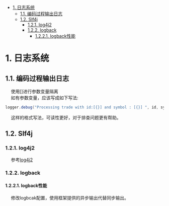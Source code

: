 
<!-- TOC -->

- [1. 日志系统](#1-日志系统)
    - [1.1. 编码过程输出日志](#11-编码过程输出日志)
    - [1.2. Slf4j](#12-slf4j)
        - [1.2.1. log4j2](#121-log4j2)
        - [1.2.2. logback](#122-logback)
            - [1.2.2.1. logback性能](#1221-logback性能)

<!-- /TOC -->

# 1. 日志系统

<!-- 

日志门面slf4j
https://mp.weixin.qq.com/s?__biz=Mzg3NzU5NTIwNg==&mid=2247488033&idx=1&sn=decbb336691a95825ef2abeda277c997&source=41#wechat_redirect
https://mp.weixin.qq.com/s?__biz=Mzg2MjEwMjI1Mg==&mid=2247490130&idx=3&sn=899dc48623a00ad1fb204a63958045b0&chksm=ce0dadd1f97a24c7a54c8ba4049e3f011e79eda09acf0a3481daa10be433ff6e5b36a0d24ff3&mpshare=1&scene=1&srcid=&sharer_sharetime=1572953697601&sharer_shareid=b256218ead787d58e0b58614a973d00d&key=f8a21a8df9909cbb19ae7eb4ea2a8e233043aacc6fde197e66e73e2fa167b5eeedf76b3ed4a7b357e627ad337b25ed67b836d2bdc741d9be20c72296d5cd695a9d0087eaae4312d7c1c124b0cb12be48&ascene=1&uin=MTE1MTYxNzY2MQ%3D%3D&devicetype=Windows+10&version=62070152&lang=zh_CN&pass_ticket=oO0JeKFHPK4ifYXARHWcz%2ByO29zMw9sI%2FiH99TTESnd8Wbv3LNtJVGdX%2BPzdWpL6


log4j2
https://www.jianshu.com/p/62c0ef1cc699
https://mp.weixin.qq.com/s?__biz=Mzg2MDYzODI5Nw==&mid=2247493856&idx=1&sn=fcde3677771e69ed0e429a684681a1e7&source=41#wechat_redirect


logback
logback.xml配置如何按天输出日志文件  
https://my.oschina.net/bootstrap/blog/414079
java 中使用logback日志，并实现日志按天分类压缩保存
https://www.cnblogs.com/devise/p/9974662.html
java 中使用logback日志，并实现日志按天分类压缩保存。
https://www.cnblogs.com/devise/p/9974662.html
一文带你了解logback的一些常用配置
http://www.justdojava.com/2019/09/12/logback-basic/


日志收集
SpringBoot使用Graylog日志收集 
https://mp.weixin.qq.com/s/mVQ9YJL10_VDobumsj-PqA
日志系统新贵 Loki，真香！！ 
https://mp.weixin.qq.com/s/Hq1VGdHDP3o_bmYLFfbHIw

-->



## 1.1. 编码过程输出日志  
<!-- 
如何在12个小时，搞定日志监控？
https://mp.weixin.qq.com/s/6Bjr1PUAC98IIaxBFcECNw

LogBack的filter的应用
https://blog.csdn.net/wangzhan0123/article/details/81219789

Slf4j适配日志原理 
https://mp.weixin.qq.com/s/hGtkjhG1Wz9BwrLKU4ph-w

mybatis日志功能是如何设计的？ 
https://mp.weixin.qq.com/s/JkdszV7Oy9E9cITNebY2NA

日志打印的15个建议 
https://mp.weixin.qq.com/s/D7rye88cki8rXMg0v1-dVw

-->  
&emsp; 使用[]进行参数变量隔离  
&emsp; 如有参数变量，应该写成如下写法:  

```java
logger.debug("Processing trade with id:[{}] and symbol : [{}] ", id, symbol);
```
&emsp; 这样的格式写法，可读性更好，对于排查问题更有帮助。  

## 1.2. Slf4j  


### 1.2.1. log4j2
&emsp; 参考[log4j2](/docs/web/log4j2.md)  


### 1.2.2. logback

#### 1.2.2.1. logback性能
&emsp; 修改logbcak配置，使用框架提供的异步输出代替同步输出。  

<!-- 

logback日志导致的性能问题
https://blog.csdn.net/qq_38536878/article/details/123821072

-->


